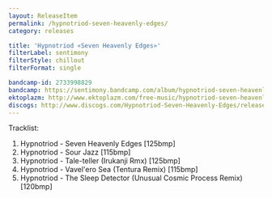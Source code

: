 ```yaml
---
layout: ReleaseItem
permalink: /hypnotriod-seven-heavenly-edges/
category: releases

title: 'Hypnotriod «Seven Heavenly Edges»'
filterLabel: sentimony
filterStyle: chillout
filterFormat: single

bandcamp-id: 2733998829
bandcamp: https://sentimony.bandcamp.com/album/hypnotriod-seven-heavenly-edges
ektoplazm: http://www.ektoplazm.com/free-music/hypnotriod-seven-heavenly-edges
discogs: http://www.discogs.com/Hypnotriod-Seven-Heavenly-Edges/release/3618882
---
```


Tracklist:

01. Hypnotriod - Seven Heavenly Edges [125bmp] 
02. Hypnotriod - Sour Jazz [115bmp] 
03. Hypnotriod - Tale-teller (Irukanji Rmx) [125bmp] 
04. Hypnotriod - Vavel'ero Sea (Tentura Remix) [115bmp] 
05. Hypnotriod - The Sleep Detector (Unusual Cosmic Process Remix) [120bmp]

